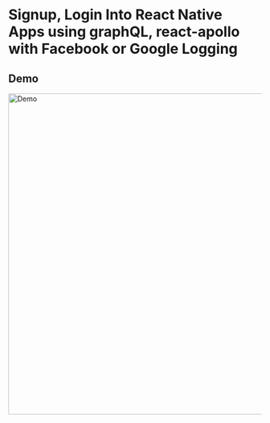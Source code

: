# Signup, Login Into React Native Apps using graphQL, react-apollo with Facebook or Google Logging

## Demo

<img src="https://github.com/rationalappdev/oauth-login/blob/master/demo.gif" alt="Demo" width="640" />
